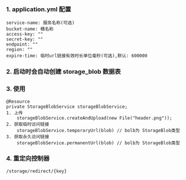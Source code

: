 ### 1. application.yml 配置

    service-name: 服务名称(可选)
    bucket-name: 桶名称
    access-key: ""
    secret-key: ""
    endpoint: ""
    region: ""
    expire-time: 临时url链接有效时长单位毫秒(可选),默认: 600000

### 2. 启动时会自动创建 storage_blob 数据表

### 3. 使用

    @Resource
    private StorageBlobService storageBlobService;
    1. 上传
        storageBlobService.createAndUpload(new File("header.png"));
    2. 获取临时访问链接
        storageBlobService.temporaryUrl(blob) // bolb为 StorageBlob类型
    3. 获取永久访问链接
        storageBlobService.permanentUrl(blob) // bolb为 StorageBlob类型 

### 4. 重定向控制器

    /storage/redirect/{key}